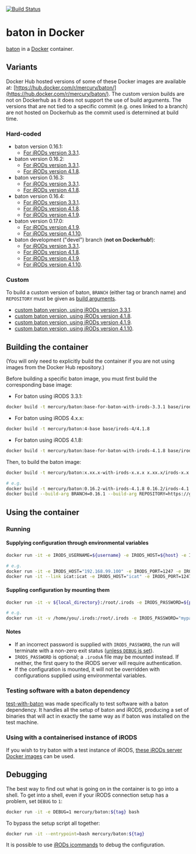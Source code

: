 [![Build Status](https://travis-ci.org/wtsi-hgi/docker-baton.svg)](https://travis-ci.org/wtsi-hgi/docker-baton)

# baton in Docker
[baton](https://github.com/wtsi-npg/baton) in a [Docker](https://www.docker.com/) container.


## Variants
Docker Hub hosted versions of some of these Docker images are available at:
[https://hub.docker.com/r/mercury/baton/](https://hub.docker.com/r/mercury/baton/). The custom version builds are not on
Dockerhub as it does not support the use of build arguments. The versions that are not tied to a specific commit (e.g.
ones linked to a branch) are not hosted on Dockerhub as the commit used is determined at build time.

### Hard-coded
- baton version 0.16.1:
    - [For iRODs version 3.3.1](https://github.com/wtsi-hgi/docker-baton/tree/master/0.16.1/irods-3.3.1).
- baton version 0.16.2:
    - [For iRODs version 3.3.1](https://github.com/wtsi-hgi/docker-baton/tree/master/0.16.2/irods-3.3.1).
    - [For iRODs version 4.1.8](https://github.com/wtsi-hgi/docker-baton/tree/master/0.16.2/irods-4.1.8).
- baton version 0.16.3:
    - [For iRODs version 3.3.1](https://github.com/wtsi-hgi/docker-baton/tree/master/0.16.3/irods-3.3.1).
    - [For iRODs version 4.1.8](https://github.com/wtsi-hgi/docker-baton/tree/master/0.16.3/irods-4.1.8).
- baton version 0.16.4:
    - [For iRODs version 3.3.1](https://github.com/wtsi-hgi/docker-baton/tree/master/0.16.4/irods-3.3.1).
    - [For iRODs version 4.1.8](https://github.com/wtsi-hgi/docker-baton/tree/master/0.16.4/irods-4.1.8).    
    - [For iRODs version 4.1.9](https://github.com/wtsi-hgi/docker-baton/tree/master/0.16.4/irods-4.1.9).
- baton version 0.17.0:
    - [For iRODs version 4.1.9](https://github.com/wtsi-hgi/docker-baton/tree/master/0.17.0/irods-4.1.9).
    - [For iRODs version 4.1.10](https://github.com/wtsi-hgi/docker-baton/tree/master/0.17.0/irods-4.1.10).
- baton development ("devel") branch (**not on Dockerhub!**):
    - [For iRODs version 3.3.1](https://github.com/wtsi-hgi/docker-baton/tree/master/devel/irods-3.3.1).
    - [For iRODs version 4.1.8](https://github.com/wtsi-hgi/docker-baton/tree/master/devel/irods-4.1.8).
    - [For iRODs version 4.1.9](https://github.com/wtsi-hgi/docker-baton/tree/master/devel/irods-4.1.9).
    - [For iRODs version 4.1.10](https://github.com/wtsi-hgi/docker-baton/tree/master/devel/irods-4.1.10).

### Custom
To build a custom version of baton, ``BRANCH`` (either tag or branch name) and ``REPOSITORY`` must be given as 
[build arguments](https://docs.docker.com/engine/reference/commandline/build/#set-build-time-variables-build-arg).
- [custom baton version, using iRODs version 3.3.1](https://github.com/wtsi-hgi/docker-baton/tree/master/custom/irods-3.3.1).
- [custom baton version, using iRODs version 4.1.8](https://github.com/wtsi-hgi/docker-baton/tree/master/custom/irods-4.1.8).
- [custom baton version, using iRODs version 4.1.9](https://github.com/wtsi-hgi/docker-baton/tree/master/custom/irods-4.1.9).
- [custom baton version, using iRODs version 4.1.10](https://github.com/wtsi-hgi/docker-baton/tree/master/custom/irods-4.1.10).


## Building the container
(You will only need to explicitly build the container if you are not using images from the Docker Hub repository.)

Before building a specific baton image, you must first build the corresponding base image:
- For baton using iRODS 3.3.1:
```bash
docker build -t mercury/baton:base-for-baton-with-irods-3.3.1 base/irods-3/3.3.1
```
- For baton using iRODS 4.x.x:
```bash
docker build -t mercury/baton:4-base base/irods-4/4.1.8
```
- For baton using iRODS 4.1.8:
```bash
docker build -t mercury/baton:base-for-baton-with-irods-4.1.8 base/irods-4/4.1.8
```

Then, to build the baton image: 
```bash
docker build -t mercury/baton:x.xx.x-with-irods-x.x.x x.xx.x/irods-x.x.x

# e.g.
docker build -t mercury/baton:0.16.2-with-irods-4.1.8 0.16.2/irods-4.1.8
docker build --build-arg BRANCH=0.16.1 --build-arg REPOSITORY=https://github.com/wtsi-npg/baton.git -t mercury/baton:custom-0.16.1-with-irods-3.3.1 custom/irods-3.3.1
```

## Using the container
### Running
#### Supplying configuration through environmental variables
```bash
docker run -it -e IRODS_USERNAME=${username} -e IRODS_HOST=${host} -e IRODS_PORT=${port} -e IRODS_ZONE=${zone} -e IRODS_PASSWORD=${password} mercury/baton:${tag} ${baton_command}

# e.g.
docker run -it -e IRODS_HOST="192.168.99.100" -e IRODS_PORT=1247 -e IRODS_USERNAME="rods" -e IRODS_ZONE="iplant" -e IRODS_PASSWORD="rods" mercury/baton:0.16.1-with-irods-3.3.1 baton
docker run -it --link icat:icat -e IRODS_HOST="icat" -e IRODS_PORT=1247 -e IRODS_USERNAME="rods" -e IRODS_ZONE="testZone" -e IRODS_PASSWORD="irods123" mercury/baton:0.16.2-with-irods-4.1.8 baton
```

#### Suppling configuration by mounting them
```bash
docker run -it -v ${local_directory}:/root/.irods -e IRODS_PASSWORD=${password} mercury/baton:${tag} ${baton_command}

# e.g.
docker run -it -v /home/you/.irods:/root/.irods -e IRODS_PASSWORD="mypassword" mercury/baton:0.16.1-with-irods-3.3.1 baton
```

#### Notes
- If an incorrect password is supplied with `IRODS_PASSWORD`, the run will terminate with a non-zero exit status 
([unless `DEBUG` is set](#debugging)).
- `IRODS_PASSWORD` is optional; a `.irodsA` file may be mounted instead. If neither, the first query to the iRODS server 
will require authentication.
- If the configuration is mounted, it will not be overridden with configurations supplied using environmental variables.


### Testing software with a baton dependency
[test-with-baton](https://github.com/wtsi-hgi/test-with-baton) was made specifically to test software with a baton 
dependency. It handles all the setup of baton and iRODS, producing a set of binaries that will act in exactly the same 
way as if baton was installed on the test machine.


### Using with a containerised instance of iRODS
If you wish to try baton with a test instance of iRODS, [these iRODs server Docker images](https://hub.docker.com/r/mercury/icat/) can be used.


## Debugging
The best way to find out what is going on in the container is to go into a shell. To get into a shell, even if your 
iRODS connection setup has a problem, set `DEBUG` to `1`:
```bash
docker run -it -e DEBUG=1 mercury/baton:${tag} bash
```
To bypass the setup script all together:
```bash
docker run -it --entrypoint=bash mercury/baton:${tag}
```

It is possible to use [iRODs icommands](https://docs.irods.org/master/icommands/user/) to debug the configuration.
